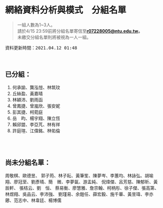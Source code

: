 # 網絡資料分析與模式　分組名單

> 一組人數為1~3人。  
> 請於4/15 23:59前將分組名單寄信至**r07228005@ntu.edu.tw。**  
> 未繳交分組名單則將被視為一人一組。  

<pre>資料更新時間：2021.04.12 01:48</pre>

<br/>

## 已分組：
1. 何承諭、龔泓愷、林筑玟
2. 丘絲盈、黃嘉晴
3. 林穎沛、劉雨函
4. 曾鳳捷、曾嵐欣、張安妮
5. 彭其捷、柯菀庭
6. 岳　昀、楊宇翔、陳立恆
7. 賴邱盟、李亞芃、林有祥
8. 許庭瑄、江偉銘、林佑倫

<br/><br/>

## 尚未分組名單：
周敬棋、歐德昱、
郭子筠、林子耘、黃筆笙、陳夢岑、李蕙均、林詠弘、胡喻翔、廖冠至、劉彥晴、簡　微、李夢氤、游孟純、
倪煒傑、呂芳慈、陳郁昕、黃辰軒、
張桔云、劉　恒、
蔡易衡、廖慧雅、詹宗翰、柯柄彤、徐子傑、張高第、林煜翔、吳品云、李沛強、
劉瑾易、余鎧任、薛宏毅、施千華、黃昱瑋、李亦薌、范志中、林韋廷、楊博儒
